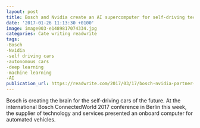 ```yaml
---
layout: post
title: Bosch and Nvidia create an AI supercomputer for self-driving tech
date: '2017-01-26 11:13:30 +0100'
image: image003-e1489817074334.jpg
categories: Cate writing readwrite
tags:
-Bosch
-Nvidia
-self driving cars
-autonomous cars
-deep learning
-machine learning
-AI
publication_url: https://readwrite.com/2017/03/17/bosch-nvidia-partner-tai-supercomputer-self-driving-cars-tl1/
---
```


Bosch is creating the brain for the self-driving cars of the future. At the international Bosch ConnectedWorld 2017 conference in Berlin this week, the supplier of technology and services presented an onboard computer for automated vehicles.
